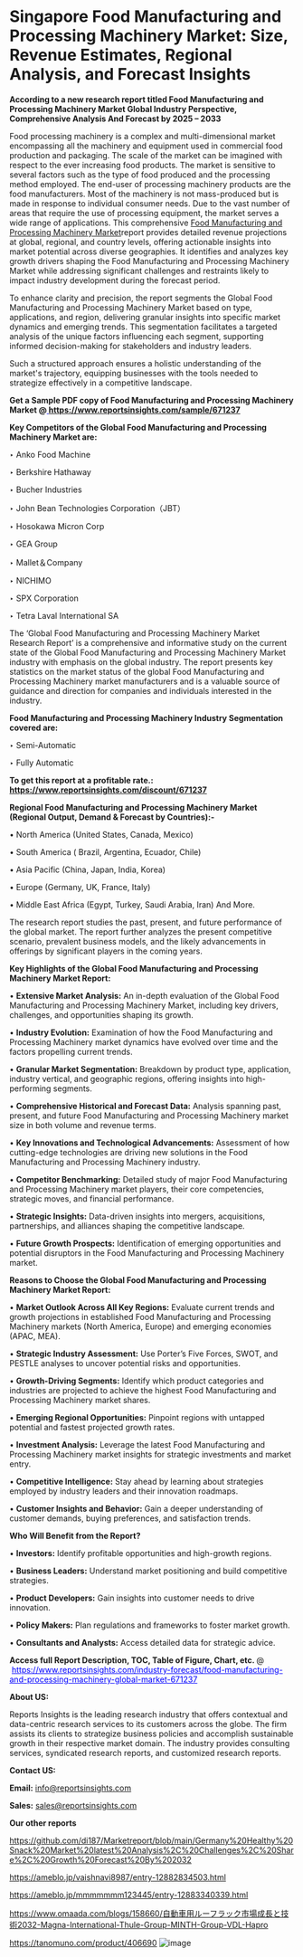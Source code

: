 # Singapore Food Manufacturing and Processing Machinery Market: Size, Revenue Estimates, Regional Analysis, and Forecast Insights

<strong>According to a new research report titled Food Manufacturing and Processing Machinery Market Global Industry Perspective, Comprehensive Analysis And Forecast by 2025 – 2033</strong>

Food processing machinery is a complex and multi-dimensional market encompassing all the machinery and equipment used in commercial food production and packaging. The scale of the market can be imagined with respect to the ever increasing food products. The market is sensitive to several factors such as the type of food produced and the processing method employed.
The end-user of processing machinery products are the food manufacturers. Most of the machinery is not mass-produced but is made in response to individual consumer needs. Due to the vast number of areas that require the use of processing equipment, the market serves a wide range of applications. This comprehensive <a href=https://www.reportsinsights.com/sample/671237>Food Manufacturing and Processing Machinery Market</a>report provides detailed revenue projections at global, regional, and country levels, offering actionable insights into market potential across diverse geographies. It identifies and analyzes key growth drivers shaping the Food Manufacturing and Processing Machinery Market while addressing significant challenges and restraints likely to impact industry development during the forecast period.

To enhance clarity and precision, the report segments the Global Food Manufacturing and Processing Machinery Market based on type, applications, and region, delivering granular insights into specific market dynamics and emerging trends. This segmentation facilitates a targeted analysis of the unique factors influencing each segment, supporting informed decision-making for stakeholders and industry leaders.

Such a structured approach ensures a holistic understanding of the market's trajectory, equipping businesses with the tools needed to strategize effectively in a competitive landscape.

<strong>Get a Sample PDF copy of Food Manufacturing and Processing Machinery Market </strong><strong>@<a href=https://www.reportsinsights.com/sample/671237 style=color:#0000ff;> https://www.reportsinsights.com/sample/671237</a></strong></font>

<strong>Key Competitors of the Global Food Manufacturing and Processing Machinery Market are:</strong>

‣ Anko Food Machine

‣ Berkshire Hathaway

‣ Bucher Industries

‣ John Bean Technologies Corporation（JBT）

‣ Hosokawa Micron Corp

‣ GEA Group

‣ Mallet＆Company

‣ NICHIMO

‣ SPX Corporation

‣ Tetra Laval International SA

The ‘Global Food Manufacturing and Processing Machinery Market Research Report’ is a comprehensive and informative study on the current state of the Global Food Manufacturing and Processing Machinery Market industry with emphasis on the global industry. The report presents key statistics on the market status of the global Food Manufacturing and Processing Machinery market manufacturers and is a valuable source of guidance and direction for companies and individuals interested in the industry.

<strong>Food Manufacturing and Processing Machinery Industry Segmentation covered are:</strong>

‣ Semi-Automatic

‣ Fully Automatic

<strong>To get this report at a profitable rate.: <a href=https://www.reportsinsights.com/discount/671237 style=color:#0000ff;>https://www.reportsinsights.com/discount/671237</a></strong></font>

<strong>Regional Food Manufacturing and Processing Machinery Market (Regional Output, Demand &amp; Forecast by Countries):-</strong>

• North America (United States, Canada, Mexico)

• South America ( Brazil, Argentina, Ecuador, Chile)

• Asia Pacific (China, Japan, India, Korea)

• Europe (Germany, UK, France, Italy)

• Middle East Africa (Egypt, Turkey, Saudi Arabia, Iran) And More.

The research report studies the past, present, and future performance of the global market. The report further analyzes the present competitive scenario, prevalent business models, and the likely advancements in offerings by significant players in the coming years.

<strong>Key Highlights of the Global Food Manufacturing and Processing Machinery Market Report:</strong>

• <strong>Extensive Market Analysis:</strong> An in-depth evaluation of the Global Food Manufacturing and Processing Machinery Market, including key drivers, challenges, and opportunities shaping its growth.

• <strong>Industry Evolution:</strong> Examination of how the Food Manufacturing and Processing Machinery market dynamics have evolved over time and the factors propelling current trends.

• <strong>Granular Market Segmentation:</strong> Breakdown by product type, application, industry vertical, and geographic regions, offering insights into high-performing segments.

• <strong>Comprehensive Historical and Forecast Data:</strong> Analysis spanning past, present, and future Food Manufacturing and Processing Machinery market size in both volume and revenue terms.

• <strong>Key Innovations and Technological Advancements:</strong> Assessment of how cutting-edge technologies are driving new solutions in the Food Manufacturing and Processing Machinery industry.

• <strong>Competitor Benchmarking:</strong> Detailed study of major Food Manufacturing and Processing Machinery market players, their core competencies, strategic moves, and financial performance.

• <strong>Strategic Insights:</strong> Data-driven insights into mergers, acquisitions, partnerships, and alliances shaping the competitive landscape.

• <strong>Future Growth Prospects:</strong> Identification of emerging opportunities and potential disruptors in the Food Manufacturing and Processing Machinery market.

<strong>Reasons to Choose the Global Food Manufacturing and Processing Machinery Market Report:</strong>

• <strong>Market Outlook Across All Key Regions:</strong> Evaluate current trends and growth projections in established Food Manufacturing and Processing Machinery markets (North America, Europe) and emerging economies (APAC, MEA).

• <strong>Strategic Industry Assessment:</strong> Use Porter’s Five Forces, SWOT, and PESTLE analyses to uncover potential risks and opportunities.

• <strong>Growth-Driving Segments:</strong> Identify which product categories and industries are projected to achieve the highest Food Manufacturing and Processing Machinery market shares.

• <strong>Emerging Regional Opportunities:</strong> Pinpoint regions with untapped potential and fastest projected growth rates.

• <strong>Investment Analysis:</strong> Leverage the latest Food Manufacturing and Processing Machinery market insights for strategic investments and market entry.

• <strong>Competitive Intelligence:</strong> Stay ahead by learning about strategies employed by industry leaders and their innovation roadmaps.

• <strong>Customer Insights and Behavior:</strong> Gain a deeper understanding of customer demands, buying preferences, and satisfaction trends.

<strong>Who Will Benefit from the Report?</strong>

• <strong>Investors:</strong> Identify profitable opportunities and high-growth regions.

• <strong>Business Leaders:</strong> Understand market positioning and build competitive strategies.

• <strong>Product Developers:</strong> Gain insights into customer needs to drive innovation.

• <strong>Policy Makers:</strong> Plan regulations and frameworks to foster market growth.

• <strong>Consultants and Analysts:</strong> Access detailed data for strategic advice.
</ul>
<strong>Access full Report Description, TOC, Table of Figure, Chart, etc. </strong>@  <a href=https://www.reportsinsights.com/industry-forecast/food-manufacturing-and-processing-machinery-global-market-671237 style=color:#0000ff;>https://www.reportsinsights.com/industry-forecast/food-manufacturing-and-processing-machinery-global-market-671237</a></font>

<strong><strong>About US</strong>:</strong>

Reports Insights is the leading research industry that offers contextual and data-centric research services to its customers across the globe. The firm assists its clients to strategize business policies and accomplish sustainable growth in their respective market domain. The industry provides consulting services, syndicated research reports, and customized research reports.

<strong>Contact US:</strong>

<p class=""""><b>Email:</b> <a href=mailto:info@reportsinsights.com>info@reportsinsights.com</a></p>
<p class=""""><b>Sales:</b> <a href=mailto:sales@reportsinsights.com>sales@reportsinsights.com</a></p>

<strong>Our other reports</strong>

<a href=https://github.com/di187/Marketreport/blob/main/Germany%20Healthy%20Snack%20Market%20latest%20Analysis%2C%20Challenges%2C%20Share%2C%20Growth%20Forecast%20By%202032>https://github.com/di187/Marketreport/blob/main/Germany%20Healthy%20Snack%20Market%20latest%20Analysis%2C%20Challenges%2C%20Share%2C%20Growth%20Forecast%20By%202032</a>

<a href=https://ameblo.jp/vaishnavi8987/entry-12882834503.html>https://ameblo.jp/vaishnavi8987/entry-12882834503.html</a>

<a href=https://ameblo.jp/mmmmmmm123445/entry-12883340339.html>https://ameblo.jp/mmmmmmm123445/entry-12883340339.html</a>

<a href=https://www.omaada.com/blogs/158660/自動車用ルーフラック市場成長と技術2032-Magna-International-Thule-Group-MINTH-Group-VDL-Hapro>https://www.omaada.com/blogs/158660/自動車用ルーフラック市場成長と技術2032-Magna-International-Thule-Group-MINTH-Group-VDL-Hapro</a>

<a href=https://tanomuno.com/product/406690>https://tanomuno.com/product/406690</a>
![image](https://github.com/user-attachments/assets/4e392387-4cf4-42d4-b970-9184bab5481b)
